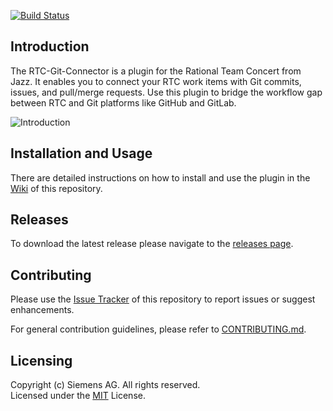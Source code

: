 [![Build Status](https://travis-ci.org/jazz-community/rtc-git-connector.svg?branch=master)](https://travis-ci.org/jazz-community/rtc-git-connector)

## Introduction
The RTC-Git-Connector is a plugin for the Rational Team Concert from Jazz. It enables you to connect your RTC work items with Git commits, issues, and pull/merge requests. Use this plugin to bridge the workflow gap between RTC and Git platforms like GitHub and GitLab.

![Introduction](https://github.com/jazz-community/rtc-git-connector/blob/master/documentation/wiki/introduction.png)

## Installation and Usage
There are detailed instructions on how to install and use the plugin in the [Wiki](https://github.com/jazz-community/rtc-git-connector/wiki) of this repository.

## Releases
To download the latest release please navigate to the [releases page](https://github.com/jazz-community/rtc-git-connector/releases).

## Contributing
Please use the [Issue Tracker](https://github.com/jazz-community/rtc-git-connector/issues) of this repository to report issues or suggest enhancements.

For general contribution guidelines, please refer to [CONTRIBUTING.md](https://github.com/jazz-community/welcome/blob/master/CONTRIBUTING.md).

## Licensing
Copyright (c) Siemens AG. All rights reserved.<br>
Licensed under the [MIT](https://github.com/jazz-community/rtc-git-connector/blob/master/LICENSE) License.
